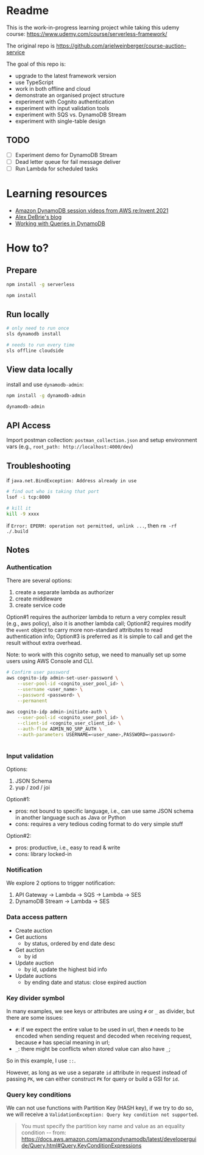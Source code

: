 # Readme

This is the work-in-progress learning project while taking this udemy course: https://www.udemy.com/course/serverless-framework/

The original repo is https://github.com/arielweinberger/course-auction-service

The goal of this repo is:

- upgrade to the latest framework version
- use TypeScript
- work in both offline and cloud
- demonstrate an organised project structure
- experiment with Cognito authentication
- experiment with input validation tools
- experiment with SQS vs. DynamoDB Stream
- experiment with single-table design

## TODO

- [ ] Experiment demo for DynamoDB Stream
- [ ] Dead letter queue for fail message deliver
- [ ] Run Lambda for scheduled tasks

# Learning resources

- [Amazon DynamoDB session videos from AWS re:Invent 2021](https://aws.amazon.com/blogs/database/amazon-dynamodb-session-videos-from-aws-reinvent-2021/)
- [Alex DeBrie's blog](https://www.alexdebrie.com/)
- [Working with Queries in DynamoDB](https://docs.aws.amazon.com/amazondynamodb/latest/developerguide/Query.html#Query.KeyConditionExpressions)

# How to?

## Prepare

```bash
npm install -g serverless

npm install
```

## Run locally

```bash
# only need to run once
sls dynamodb install

# needs to run every time
sls offline cloudside
```

## View data locally

install and use `dynamodb-admin`:

```bash
npm install -g dynamodb-admin

dynamodb-admin
```

## API Access

Import postman collection: `postman_collection.json` and setup environment vars (e.g., `root_path: http://localhost:4000/dev`)

## Troubleshooting

if `java.net.BindException: Address already in use`

```bash
# find out who is taking that port
lsof -i tcp:8000

# kill it
kill -9 xxxx
```

if `Error: EPERM: operation not permitted, unlink ...`, then `rm -rf ./.build`

## Notes

### Authentication

There are several options:

1. create a separate lambda as authorizer
2. create middleware
3. create service code

Option#1 requires the authorizer lambda to return a very complex result (e.g., aws policy), also it is another lambda call;
Option#2 requires modify the `event` object to carry more non-standard attributes to read authentication info;
Option#3 is preferred as it is simple to call and get the result without extra overhead.

Note: to work with this cognito setup, we need to manually set up some users using AWS Console and CLI.

```bash
# Confirm user password
aws cognito-idp admin-set-user-password \
    --user-pool-id <cognito_user_pool_id> \
    --username <user_name> \
    --password <password> \
    --permanent
  
aws cognito-idp admin-initiate-auth \
    --user-pool-id <cognito_user_pool_id> \
    --client-id <cognito_user_client_id> \
    --auth-flow ADMIN_NO_SRP_AUTH \
    --auth-parameters USERNAME=<user_name>,PASSWORD=<password>
  
```

### Input validation

Options:

1. JSON Schema
2. yup / zod / joi

Option#1:
* pros: not bound to specific language, i.e., can use same JSON schema in another language such as Java or Python
* cons: requires a very tedious coding format to do very simple stuff

Option#2:
* pros: productive, i.e., easy to read & write
* cons: library locked-in

### Notification

We explore 2 options to trigger notification:
1. API Gateway -> Lambda -> SQS -> Lambda -> SES
2. DynamoDB Stream -> Lambda -> SES

### Data access pattern

- Create auction
- Get auctions
  - by status, ordered by end date desc
- Get auction
  - by id
- Update auction
  - by id, update the highest bid info
- Update auctions
  - by ending date and status: close expired auction

### Key divider symbol

In many examples, we see keys or attributes are using `#` or `_` as divider, but there are some issues:

- `#`: if we expect the entire value to be used in url, then `#` needs to be encoded when sending request and decoded when receiving request, because `#` has special meaning in url;
- `_`: there might be conflicts when stored value can also have `_`;

So in this example, I use `::`.

However, as long as we use a separate `id` attribute in request instead of passing `PK`, we can either construct `PK` for query or build a GSI for `id`.

### Query key conditions

We can not use functions with Partition Key (HASH key), if we try to do so, we will receive a `ValidationException: Query key condition not supported`.

> You must specify the partition key name and value as an equality condition
> -- from: https://docs.aws.amazon.com/amazondynamodb/latest/developerguide/Query.html#Query.KeyConditionExpressions
